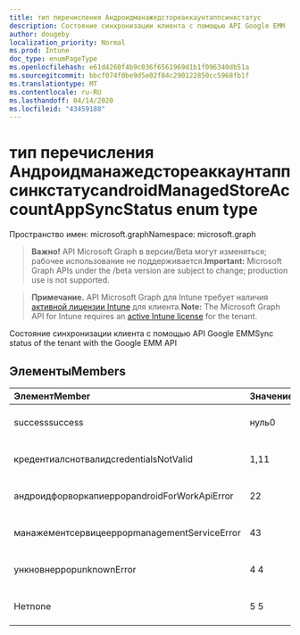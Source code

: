 ```yaml
---
title: тип перечисления Андроидманажедстореаккаунтаппсинкстатус
description: Состояние синхронизации клиента с помощью API Google EMM
author: dougeby
localization_priority: Normal
ms.prod: Intune
doc_type: enumPageType
ms.openlocfilehash: e61d4260f4b9c036f6561969d1b1f096340db51a
ms.sourcegitcommit: bbcf074f0be9d5e02f84c290122850cc5968fb1f
ms.translationtype: MT
ms.contentlocale: ru-RU
ms.lasthandoff: 04/14/2020
ms.locfileid: "43459188"
---
```

# <a name="androidmanagedstoreaccountappsyncstatus-enum-type"></a><span data-ttu-id="b0fc0-103">тип перечисления Андроидманажедстореаккаунтаппсинкстатус</span><span class="sxs-lookup"><span data-stu-id="b0fc0-103">androidManagedStoreAccountAppSyncStatus enum type</span></span>

<span data-ttu-id="b0fc0-104">Пространство имен: microsoft.graph</span><span class="sxs-lookup"><span data-stu-id="b0fc0-104">Namespace: microsoft.graph</span></span>

> <span data-ttu-id="b0fc0-105">**Важно!** API Microsoft Graph в версии/Beta могут изменяться; рабочее использование не поддерживается.</span><span class="sxs-lookup"><span data-stu-id="b0fc0-105">**Important:** Microsoft Graph APIs under the /beta version are subject to change; production use is not supported.</span></span>

> <span data-ttu-id="b0fc0-106">**Примечание.** API Microsoft Graph для Intune требует наличия [активной лицензии Intune](https://go.microsoft.com/fwlink/?linkid=839381) для клиента.</span><span class="sxs-lookup"><span data-stu-id="b0fc0-106">**Note:** The Microsoft Graph API for Intune requires an [active Intune license](https://go.microsoft.com/fwlink/?linkid=839381) for the tenant.</span></span>

<span data-ttu-id="b0fc0-107">Состояние синхронизации клиента с помощью API Google EMM</span><span class="sxs-lookup"><span data-stu-id="b0fc0-107">Sync status of the tenant with the Google EMM API</span></span>

## <a name="members"></a><span data-ttu-id="b0fc0-108">Элементы</span><span class="sxs-lookup"><span data-stu-id="b0fc0-108">Members</span></span>
|<span data-ttu-id="b0fc0-109">Элемент</span><span class="sxs-lookup"><span data-stu-id="b0fc0-109">Member</span></span>|<span data-ttu-id="b0fc0-110">Значение</span><span class="sxs-lookup"><span data-stu-id="b0fc0-110">Value</span></span>|<span data-ttu-id="b0fc0-111">Описание</span><span class="sxs-lookup"><span data-stu-id="b0fc0-111">Description</span></span>|
|:---|:---|:---|
|<span data-ttu-id="b0fc0-112">success</span><span class="sxs-lookup"><span data-stu-id="b0fc0-112">success</span></span>|<span data-ttu-id="b0fc0-113">нуль</span><span class="sxs-lookup"><span data-stu-id="b0fc0-113">0</span></span>|<span data-ttu-id="b0fc0-114">Пока не задокументировано.</span><span class="sxs-lookup"><span data-stu-id="b0fc0-114">Not yet documented</span></span>|
|<span data-ttu-id="b0fc0-115">кредентиалснотвалид</span><span class="sxs-lookup"><span data-stu-id="b0fc0-115">credentialsNotValid</span></span>|<span data-ttu-id="b0fc0-116">1,1</span><span class="sxs-lookup"><span data-stu-id="b0fc0-116">1</span></span>|<span data-ttu-id="b0fc0-117">Пока не задокументировано.</span><span class="sxs-lookup"><span data-stu-id="b0fc0-117">Not yet documented</span></span>|
|<span data-ttu-id="b0fc0-118">андроидфорворкапиеррор</span><span class="sxs-lookup"><span data-stu-id="b0fc0-118">androidForWorkApiError</span></span>|<span data-ttu-id="b0fc0-119">2</span><span class="sxs-lookup"><span data-stu-id="b0fc0-119">2</span></span>|<span data-ttu-id="b0fc0-120">Пока не задокументировано.</span><span class="sxs-lookup"><span data-stu-id="b0fc0-120">Not yet documented</span></span>|
|<span data-ttu-id="b0fc0-121">манажементсервицееррор</span><span class="sxs-lookup"><span data-stu-id="b0fc0-121">managementServiceError</span></span>|<span data-ttu-id="b0fc0-122">4</span><span class="sxs-lookup"><span data-stu-id="b0fc0-122">3</span></span>|<span data-ttu-id="b0fc0-123">Пока не задокументировано.</span><span class="sxs-lookup"><span data-stu-id="b0fc0-123">Not yet documented</span></span>|
|<span data-ttu-id="b0fc0-124">ункновнеррор</span><span class="sxs-lookup"><span data-stu-id="b0fc0-124">unknownError</span></span>|<span data-ttu-id="b0fc0-125">4 </span><span class="sxs-lookup"><span data-stu-id="b0fc0-125">4</span></span>|<span data-ttu-id="b0fc0-126">Пока не задокументировано.</span><span class="sxs-lookup"><span data-stu-id="b0fc0-126">Not yet documented</span></span>|
|<span data-ttu-id="b0fc0-127">Нет</span><span class="sxs-lookup"><span data-stu-id="b0fc0-127">none</span></span>|<span data-ttu-id="b0fc0-128">5 </span><span class="sxs-lookup"><span data-stu-id="b0fc0-128">5</span></span>|<span data-ttu-id="b0fc0-129">Пока не задокументировано.</span><span class="sxs-lookup"><span data-stu-id="b0fc0-129">Not yet documented</span></span>|



